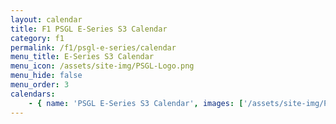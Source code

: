 ```yaml
---
layout: calendar
title: F1 PSGL E-Series S3 Calendar
category: f1
permalink: /f1/psgl-e-series/calendar
menu_title: E-Series S3 Calendar
menu_icon: /assets/site-img/PSGL-Logo.png
menu_hide: false
menu_order: 3
calendars:
    - { name: 'PSGL E-Series S3 Calendar', images: ['/assets/site-img/PSGL-E-Series-Calendar-S3.jpg'], width: 2160, height: 1132 }
---
```

